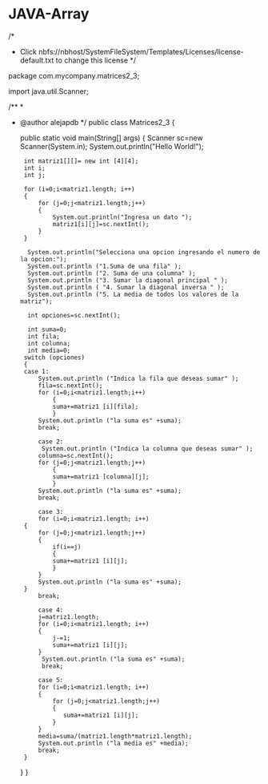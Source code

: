 
# JAVA-Array
/*
 * Click nbfs://nbhost/SystemFileSystem/Templates/Licenses/license-default.txt to change this license
 */

package com.mycompany.matrices2_3;

import java.util.Scanner;

/**
 *
 * @author alejapdb
 */
public class Matrices2_3 {

    public static void main(String[] args) {
        Scanner sc=new Scanner(System.in);
        System.out.println("Hello World!");
        
        int matriz1[][]= new int [4][4];
        int i;
        int j;
        
        for (i=0;i<matriz1.length; i++)
        {
            for (j=0;j<matriz1.length;j++)
            {
                System.out.println("Ingresa un dato ");
                matriz1[i][j]=sc.nextInt();
            }   
        }
        
         System.out.println("Selecciona una opcion ingresando el numero de la opcion:");
         System.out.println ("1.Suma de una fila" );
         System.out.println ("2. Suma de una columna" );
         System.out.println ("3. Sumar la diagonal principal " );
         System.out.println ( "4. Sumar la diagonal inversa " );
         System.out.println ("5. La media de todos los valores de la matriz");
         
         int opciones=sc.nextInt();
         
         int suma=0;
         int fila;
         int columna;
         int media=0;
        switch (opciones)
        {
        case 1:
            System.out.println ("Indica la fila que deseas sumar" );
            fila=sc.nextInt();
            for (i=0;i<matriz1.length;i++)
                {
                suma+=matriz1 [i][fila];
                }
            System.out.println ("la suma es" +suma);
            break;
            
            case 2:
             System.out.println ("Indica la columna que deseas sumar" );
            columna=sc.nextInt();
            for (j=0;j<matriz1.length;j++)
                {
                suma+=matriz1 [columna][j];
                }
            System.out.println ("la suma es" +suma);
            break;
            
            case 3:
            for (i=0;i<matriz1.length; i++)
        {
            for (j=0;j<matriz1.length;j++)
            {
                if(i==j)
                {
                suma+=matriz1 [i][j];
                }
            }
            System.out.println ("la suma es" +suma);
        }
            break;
            
            case 4:
            j=matriz1.length;
            for (i=0;i<matriz1.length; i++)
            {
                j-=1;
                suma+=matriz1 [i][j];    
            } 
             System.out.println ("la suma es" +suma);
             break;
            
            case 5:
            for (i=0;i<matriz1.length; i++)
            {
                for (j=0;j<matriz1.length;j++)
                {
                   suma+=matriz1 [i][j];  
                } 
            } 
            media=suma/(matriz1.length*matriz1.length);
            System.out.println ("la media es" +media);
            break;
        }
        
    }
}
